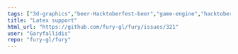 ```yaml
---
tags: ["3d-graphics","beer-Hacktoberfest-beer","game-engine","hacktoberfest","python","scientific-visualization","scriptable-animations","shaders","simulation","typeNew-Feature"]
title: "Latex support"
html_url: "https://github.com/fury-gl/fury/issues/321"
user: "Garyfallidis"
repo: "fury-gl/fury"
---
```


